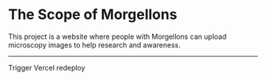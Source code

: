 # The Scope of Morgellons

This project is a website where people with Morgellons can upload microscopy images to help research and awareness.

---

Trigger Vercel redeploy
